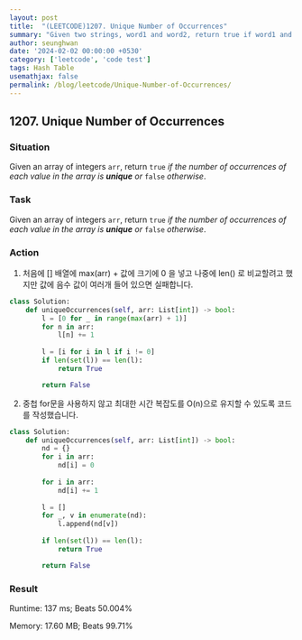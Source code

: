 ```yaml
---
layout: post
title:  "(LEETCODE)1207. Unique Number of Occurrences"
summary: "Given two strings, word1 and word2, return true if word1 and word2 are close, and false otherwise."
author: seunghwan
date: '2024-02-02 00:00:00 +0530'
category: ['leetcode', 'code test']
tags: Hash Table
usemathjax: false
permalink: /blog/leetcode/Unique-Number-of-Occurrences/
---
```

## 1207. Unique Number of Occurrences

### Situation

Given an array of integers `arr`, return `true` *if the number of occurrences of each value in the array is **unique** or* `false` *otherwise*.

### Task

Given an array of integers `arr`, return `true` *if the number of occurrences of each value in the array is **unique** or* `false` *otherwise*.

### Action

1. 처음에 [] 배열에 max(arr) + 값에 크기에 0 을 넣고 나중에 len() 로 비교할려고 했지만 값에 음수 값이 여러개 들어 있으면 실패합니다.

```python
class Solution:
    def uniqueOccurrences(self, arr: List[int]) -> bool:
        l = [0 for _ in range(max(arr) + 1)]
        for n in arr:
            l[n] += 1
        
        l = [i for i in l if i != 0]
        if len(set(l)) == len(l):
            return True

        return False
```
    
2. 중첩 for문을 사용하지 않고 최대한 시간 복잡도를 O(n)으로 유지할 수 있도록 코드를 작성했습니다.
    
```python
class Solution:
    def uniqueOccurrences(self, arr: List[int]) -> bool:
        nd = {}
        for i in arr:
            nd[i] = 0
        
        for i in arr:
            nd[i] += 1
        
        l = []
        for _, v in enumerate(nd):
            l.append(nd[v])
        
        if len(set(l)) == len(l):
            return True

        return False
```
    

### Result
Runtime: 137 ms; Beats 50.004%

Memory: 17.60 MB; Beats 99.71%